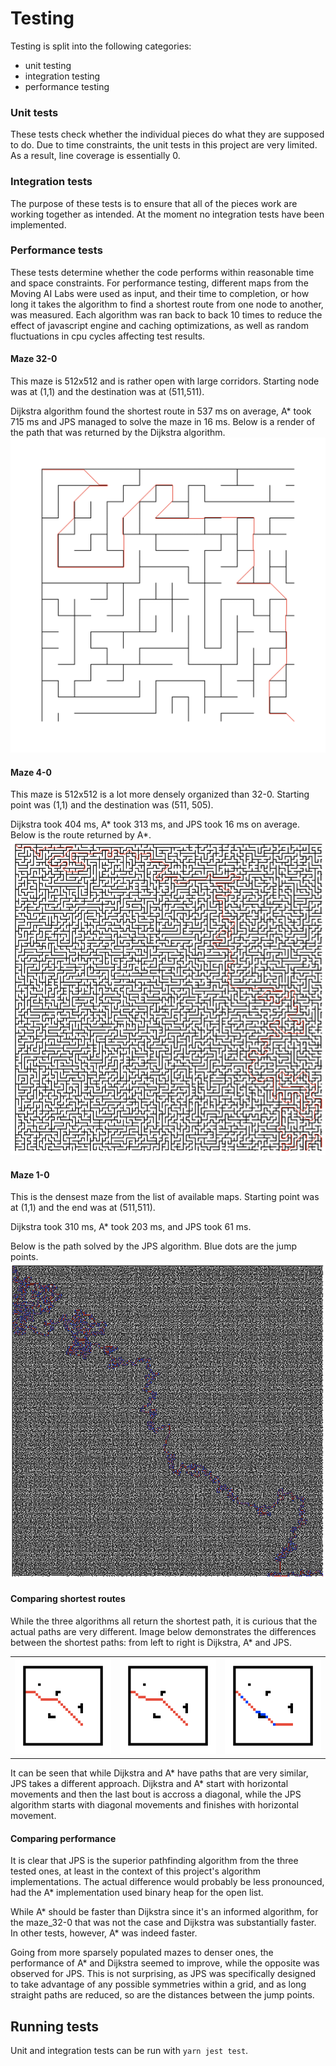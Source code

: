 # Testing

Testing is split into the following categories:

- unit testing
- integration testing
- performance testing

### Unit tests

These tests check whether the individual pieces do what they are supposed to do.
Due to time constraints, the unit tests in this project are very limited. As a result, line coverage is essentially 0.

### Integration tests

The purpose of these tests is to ensure that all of the pieces work are working together as intended.
At the moment no integration tests have been implemented.

### Performance tests

These tests determine whether the code performs within reasonable time and space constraints.
For performance testing, different maps from the Moving AI Labs were used as input, and their time to completion, or how long it takes the algorithm to find a shortest route from one node to another, was measured. Each algorithm was ran back to back 10 times to reduce the effect of javascript engine and caching optimizations, as well as random fluctuations in cpu cycles affecting test results.

#### Maze 32-0

This maze is 512x512 and is rather open with large corridors. Starting node was at (1,1) and the destination was at (511,511).

Dijkstra algorithm found the shortest route in 537 ms on average, A\* took 715 ms and JPS managed to solve the maze in 16 ms.
Below is a render of the path that was returned by the Dijkstra algorithm.
![dijkstra solved route maze32](images/dijkstra_maze32.svg)

#### Maze 4-0

This maze is 512x512 is a lot more densely organized than 32-0. Starting point was (1,1) and the destination was (511, 505).

Dijkstra took 404 ms, A* took 313 ms, and JPS took 16 ms on average.
Below is the route returned by A*.
![a* maze4](images/astar_maze4.png)

#### Maze 1-0

This is the densest maze from the list of available maps. Starting point was at (1,1) and the end was at (511,511).

Dijkstra took 310 ms, A\* took 203 ms, and JPS took 61 ms.

Below is the path solved by the JPS algorithm. Blue dots are the jump points.
![jps maze1](images/jps_maze1.png)

#### Comparing shortest routes

While the three algorithms all return the shortest path, it is curious that the actual paths are very different.
Image below demonstrates the differences between the shortest paths: from left to right is Dijkstra, A\* and JPS.

<table><tr>
<td><img width="200" src='images/dijkstra_maze0.svg'/></td>
<td><img width="200" src='images/astar_maze0.svg'/></td>
<td><img width="200" src='images/jps_maze0.svg'/></td>
</tr></table>

It can be seen that while Dijkstra and A* have paths that are very similar, JPS takes a different approach. Dijkstra and A* start with horizontal movements and then the last bout is accross a diagonal, while the JPS algorithm starts with diagonal movements and finishes with horizontal movement.

#### Comparing performance

It is clear that JPS is the superior pathfinding algorithm from the three tested ones, at least in the context of this project's algorithm implementations.
The actual difference would probably be less pronounced, had the A\* implementation used binary heap for the open list.

While A* should be faster than Dijkstra since it's an informed algorithm, for the maze_32-0 that was not the case and Dijkstra was substantially faster. In other tests, however, A* was indeed faster.

Going from more sparsely populated mazes to denser ones, the performance of A\* and Dijkstra seemed to improve, while the opposite was observed for JPS. This is not surprising, as JPS was specifically designed to take advantage of any possible symmetries within a grid, and as long straight paths are reduced, so are the distances between the jump points.

## Running tests

Unit and integration tests can be run with `yarn jest test`.
